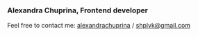 ### Alexandra Chuprina, Frontend developer
Feel free to contact me: [alexandrachuprina](https://t.me/alexandrachuprina) / shplvk@gmail.com

